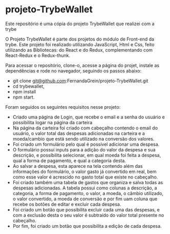 # projeto-TrybeWallet
Este repositório é uma cópia do projeto TrybeWallet que realizei com a trybe

O Projeto TrybeWallet é parte dos projetos do módulo de Front-end da trybe.
Este projeto foi realizado utilizando JavaScript, Html e Css, feito utilizando as Bibliotecas: do React e do Redux, 
complementando com React-Redux e o Redux-thunk.

Para acessar o repositório, clone-o, acesse a página do projet, instale as dependências e rode no navegador, seguindo os passos abaixo:

- git clone git@github.com:FernandaGrein/projeto-TrybeWallet.git
- cd trybewallet, 
- npm install 
- npm start.

Foram seguidos os seguintes requisitos nesse projeto:
- Criado uma página de Login, que recebe o email e a senha do usuário e possibilita logar na página da carteira
- Na página da carteira foi criado com cabeçalho contendo o email do usuário, o valor total das despesas adicionadas na carteira
e a moeda/cambio que está sendo utilizado na conversão dos valores.
- Foi criado um formulário pelo qual é possível adicionar uma despesa.
- O formulário possuí inputs para a adição do valor da despesa e sua descrição, e possíbilita selecionar, em qual moeda foi feita a despesa, 
qual a forma de pagamento, e qual a categoria desta.
- Ao salvar a despesa, esta aparece na tela contendo além das informações do formulário, o valor gasto já convertido em real, bem como esse valor 
é acrescido no gasto total que existe no cabeçalho.
- Foi criado também uma tabela de gastos que organiza e salva todas as despesas adicionadas. A tabela possui como colunas a descrição, a categoria,
a forma de pagamento, o valor, a moeda, o câmbio utilizado, o valor convertido, a moeda de conversão e por fim uam coluna que recebe os botões de editar
e excluir cada despesa.
- Foi criado um botão que possíbilita excluir cada uma das despesas, e com a exclusão desta o seu valor é subtraído do valor total presente no cabeçalho.
- Por fim, foi criado um botão que possibilita a edição de cada despesa.
